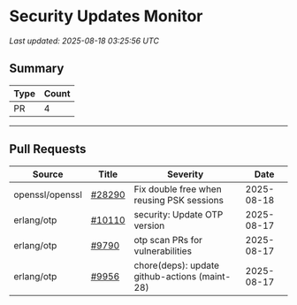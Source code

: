 # Security Updates Monitor

*Last updated: 2025-08-18 03:25:56 UTC*

## Summary
| Type | Count |
|------|-------|
| PR | 4 |

---

## Pull Requests

| Source | Title | Severity | Date |
|--------|-------|----------|------|
| openssl/openssl | [#28290](https://github.com/openssl/openssl/pull/28290) | Fix double free when reusing PSK sessions | 2025-08-18 |
| erlang/otp | [#10110](https://github.com/erlang/otp/pull/10110) | security: Update OTP version | 2025-08-17 |
| erlang/otp | [#9790](https://github.com/erlang/otp/pull/9790) | otp scan PRs for vulnerabilities | 2025-08-17 |
| erlang/otp | [#9956](https://github.com/erlang/otp/pull/9956) | chore(deps): update github-actions (maint-28) | 2025-08-17 |

